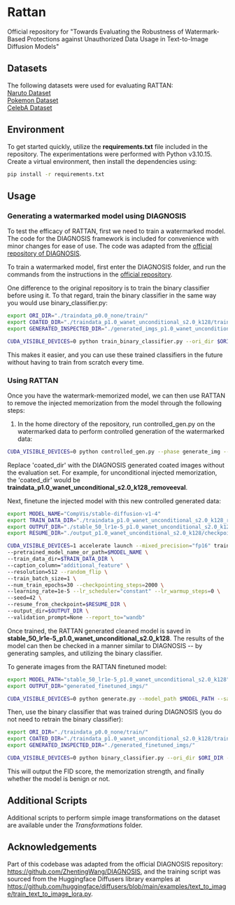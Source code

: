 # Rattan

Official repository for "Towards Evaluating the Robustness of Watermark-Based Protections against Unauthorized Data Usage in Text-to-Image Diffusion Models"

## Datasets 
The following datasets were used for evaluating RATTAN:       
[Naruto Dataset](https://huggingface.co/datasets/lambdalabs/naruto-blip-captions)\
[Pokemon Dataset](https://huggingface.co/datasets/reach-vb/pokemon-blip-captions)\
[CelebA Dataset](https://huggingface.co/datasets/irodkin/celeba_with_llava_captions)

## Environment
To get started quickly, utilize the __requirements.txt__ file included in the repository. The experimentations were performed with Python v3.10.15. 
Create a virtual environment, then install the dependencies using:
```sh
pip install -r requirements.txt
```

## Usage 

### Generating a watermarked model using DIAGNOSIS
To test the efficacy of RATTAN, first we need to train a watermarked model. The code for the DIAGNOSIS framework is included for convenience with minor changes for ease of use. The code was adapted from the [official repository of DIAGNOSIS](https://github.com/ZhentingWang/DIAGNOSIS).

To train a watermarked model, first enter the DIAGNOSIS folder, and run the commands from the instructions in the [official repository](https://github.com/ZhentingWang/DIAGNOSIS).

One difference to the original repository is to train the binary classifier before using it.
To that regard, train the binary classifier in the same way you would use binary_classifier.py:
```sh
export ORI_DIR="./traindata_p0.0_none/train/"
export COATED_DIR="./traindata_p1.0_wanet_unconditional_s2.0_k128/train/"
export GENERATED_INSPECTED_DIR="./generated_imgs_p1.0_wanet_unconditional_s2.0_k128/"

CUDA_VISIBLE_DEVICES=0 python train_binary_classifier.py --ori_dir $ORI_DIR --coated_dir $COATED_DIR --generated_inspected_dir $GENERATED_INSPECTED_DIR
```

This makes it easier, and you can use these trained classifiers in the future without having to train from scratch every time.

### Using RATTAN
Once you have the watermark-memorized model, we can then use RATTAN to remove the injected memorization from the model through the following steps:

1. In the home directory of the repository, run controlled_gen.py on the watermarked data to perform controlled generation of the watermarked data:
```sh
CUDA_VISIBLE_DEVICES=0 python controlled_gen.py --phase generate_img --data_dir <coated_dir/train> --save_path <coated_dir/train_10> --num_samples 10 --model_path CompVis/stable-diffusion-v1-4
```

Replace 'coated_dir' with the DIAGNOSIS generated coated images without the evaluation set. For example, for unconditional injected memorization, the 'coated_dir' would be __traindata_p1.0_wanet_unconditional_s2.0_k128_removeeval__.

Next, finetune the injected model with this new controlled generated data:

``` sh
export MODEL_NAME="CompVis/stable-diffusion-v1-4"
export TRAIN_DATA_DIR="./traindata_p1.0_wanet_unconditional_s2.0_k128_removeeval/train_50/"
export OUTPUT_DIR="./stable_50_lr1e-5_p1.0_wanet_unconditional_s2.0_k128"
export RESUME_DIR="./output_p1.0_wanet_unconditional_s2.0_k128/checkpoint-75000"

CUDA_VISIBLE_DEVICES=1 accelerate launch --mixed_precision="fp16" train_text_to_image_lora.py \
--pretrained_model_name_or_path=$MODEL_NAME \
--train_data_dir=$TRAIN_DATA_DIR \
--caption_column="additional_feature" \
--resolution=512 --random_flip \
--train_batch_size=1 \
--num_train_epochs=30 --checkpointing_steps=2000 \
--learning_rate=1e-5 --lr_scheduler="constant" --lr_warmup_steps=0 \
--seed=42 \
--resume_from_checkpoint=$RESUME_DIR \
--output_dir=$OUTPUT_DIR \
--validation_prompt=None --report_to="wandb"
```

Once trained, the RATTAN generated cleaned model is saved in __stable_50_lr1e-5_p1.0_wanet_unconditional_s2.0_k128__. The results of the model can then be checked in a manner similar to DIAGNOSIS -- by generating samples, and utilizing the binary classifier.

To generate images from the RATTAN finetuned model:
```sh
export MODEL_PATH="stable_50_lr1e-5_p1.0_wanet_unconditional_s2.0_k128"
export OUTPUT_DIR="generated_finetuned_imgs/"

CUDA_VISIBLE_DEVICES=0 python generate.py --model_path $MODEL_PATH --save_path $OUTPUT_DIR
```

Then, use the binary classifier that was trained during DIAGNOSIS (you do not need to retrain the binary classifier):

```sh
export ORI_DIR="./traindata_p0.0_none/train/"
export COATED_DIR="./traindata_p1.0_wanet_unconditional_s2.0_k128/train/"
export GENERATED_INSPECTED_DIR="./generated_finetuned_imgs/"

CUDA_VISIBLE_DEVICES=0 python binary_classifier.py --ori_dir $ORI_DIR --coated_dir $COATED_DIR --generated_inspected_dir $GENERATED_INSPECTED_DIR
```

This will output the FID score, the memorization strength, and finally whether the model is benign or not. 

## Additional Scripts
Additional scripts to perform simple image transformations on the dataset are available under the _Transformations_ folder.

## Acknowledgements 
Part of this codebase was adapted from the official DIAGNOSIS repository: https://github.com/ZhentingWang/DIAGNOSIS, and the training script was sourced from the Huggingface Diffusers library examples at https://github.com/huggingface/diffusers/blob/main/examples/text_to_image/train_text_to_image_lora.py. 